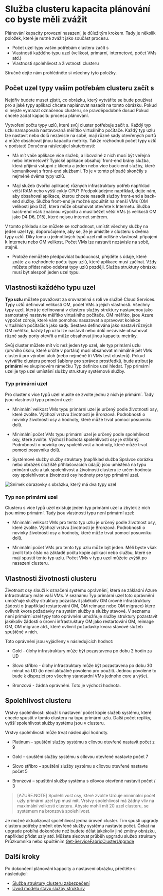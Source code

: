 <properties
   pageTitle="Plánování kapacita obrázku služby | Microsoft Azure"
   description="Služba clusteru kapacita plánování aspektech. Nodetypes, životnost a spolehlivost úrovní"
   services="service-fabric"
   documentationCenter=".net"
   authors="ChackDan"
   manager="timlt"
   editor=""/>

<tags
   ms.service="service-fabric"
   ms.devlang="dotnet"
   ms.topic="article"
   ms.tgt_pltfrm="na"
   ms.workload="na"
   ms.date="09/09/2016"
   ms.author="chackdan"/>


# <a name="service-fabric-cluster-capacity-planning-considerations"></a>Služba clusteru kapacita plánování co byste měli zvážit

Plánování kapacity provozní nasazení, je důležitým krokem. Tady je několik položek, které je nutné zvážit jako součást procesu.

- Počet uzel typy vašim potřebám clusteru začít s
- Vlastnosti každého typu uzel (velikost, primární, internetové, počet VMs atd.)
- Vlastnosti spolehlivost a životnosti clusteru

Stručně dejte nám prohlédněte si všechny tyto položky.

## <a name="the-number-of-node-types-your-cluster-needs-to-start-out-with"></a>Počet uzel typy vašim potřebám clusteru začít s

Nejdřív budete muset zjistit, co obrázku, který vytváříte se bude používat pro a jaké typy aplikací chcete naplánovat nasadit na tomto obrázku. Pokud si nejste vymazat označenou clusteru, se pravděpodobně dosud Pokud chcete zadat kapacitu procesu plánování.

Vytvoření počtu typy uzlů, které svůj cluster potřebuje začít s.  Každý typ uzlu namapovala nastavovaná měřítko virtuálního počítače. Každý typ uzlu lze nastavit nebo dolů nezávisle na sobě, mají různé sady otevřených portů a může obsahovat jinou kapacitu metriky. Takže rozhodnutí počet typy uzlů v podstatě Doručená následující skutečnosti:

- Má mít vaše aplikace více služeb, a libovolné z nich musí být veřejná nebo internetové? Typické aplikace obsahují front-end brány služba, která přijímá vstupní z klienta a jeden nebo více back-end služby, které komunikovat s front-end službami. To je v tomto případě skončily s nejméně dvěma typy uzlů.

- Mají služeb (tvořící aplikace) různých infrastruktury potřeb například větší RAM nebo vyšší cykly CPU? Předpokládejme například, dejte nám, aby obsahoval aplikace, kterou chcete nasadit služby front-end a back-end služby. Služba front-end je možné spouštět na menší VMs (OM velikosti jako D2), která může obsahovat otevřete k Internetu.  Služba back-end však značnou výpočtu a musí běžet větší VMs (s velikostí OM jako D4 D6, D15), které nejsou internet směrem.

 V tomto příkladu sice můžete se rozhodnout, umístit všechny služby na jeden uzel typ, doporučujeme, aby se, že je umístíte v clusteru s dvěma typy uzlů.  Díky tomu u jednotlivých typů uzel mít odlišné vlastnosti připojení k Internetu nebo OM velikost. Počet VMs lze nastavit nezávisle na sobě, stejně.  

- Protože nemůžete předpovídat budoucnost, přejděte s údaje, které znáte z a rozhodnete počtu typy uzlů, které aplikace musí začínat. Vždy můžete přidat nebo odebrat typy uzlů později. Služba struktury obrázku musí být alespoň jeden uzel typu.

## <a name="the-properties-of-each-node-type"></a>Vlastnosti každého typu uzel

**Typ uzlu** můžete považovat za srovnatelná s rolí ve službě Cloud Services. Typy uzlů definovat velikosti OM, počet VMs a jejich vlastnosti. Všechny typy uzel, která je definovaná v clusteru služby struktury nastavenou jako samostatný nastavte měřítko virtuálního počítače. OM měřítko, jsou Azure výpočet zdroje, které vám pomohou nasazovat a spravovat kolekce virtuálních počítačích jako sady. Sestava definována jako nastaví různých OM měřítko, každý typ uzlu lze nastavit nebo dolů nezávisle obsahovat různé sady porty otevřít a může obsahovat jinou kapacitu metriky.

Svůj cluster můžete mít víc než jeden typ uzel, ale typ primární uzlu (prvního úkolu, které určíte v portálu) musí obsahovat minimálně pět VMs clusterů pro výrobní úloh (nebo nejméně tři VMs test clusterů). Pokud vytváříte clusteru pomocí šablony pro správce prostředků, bude atribut **je primární** ve skupinovém rámečku Typ definice uzel hledat. Typ primární uzel je typ uzel umístění služby struktury systémové služby.  

### <a name="primary-node-type"></a>Typ primární uzel
Pro cluster s více typů uzel musíte se zvolte jednu z nich je primární. Tady jsou vlastnosti typu primární uzel:

- Minimální velikost VMs typu primární uzel je určený podle životnosti osy, které zvolíte. Výchozí vrstvu životnosti je Bronzová. Podrobnosti o novinky životnosti osy a hodnoty, které může trvat pomocí posuvníku dolů.  

- Minimální počet VMs typu primární uzel je určený podle spolehlivost osy, které zvolíte. Výchozí hodnota spolehlivosti osy je stříbrný. Podrobnosti o novinky osy spolehlivost a hodnoty, které může trvat pomocí posuvníku dolů.

- Systémové služby služby struktury (například služba Správce obrázku nebo obrázek úložiště přihlašovacích údajů) jsou umístěná na typu primární uzlu a tak spolehlivost a životnosti clusteru je určen hodnota osy spolehlivost a životnosti osy hodnoty pro typ primární uzel.

![Snímek obrazovky s obrázku, který má dva typy uzel ][SystemServices]


### <a name="non-primary-node-type"></a>Typ non primární uzel
Clusteru s více typů uzel existuje jeden typ primární uzel a zbytek z nich jsou mimo primární. Tady jsou vlastnosti typu není primární uzel:

- Minimální velikost VMs pro tento typ uzlu je určený podle životnost osy, které zvolíte. Výchozí vrstvu životnosti je Bronzová. Podrobnosti o novinky životnosti osy a hodnoty, které může trvat pomocí posuvníku dolů.  

- Minimální počet VMs pro tento typ uzlu může být jeden. Měli byste však zvolit toto číslo na základě počtu kopie aplikaci nebo službu, které se mají spustit tento typ uzlu. Počet VMs v typu uzel můžete zvýšit po nasazení clusteru.


## <a name="the-durability-characteristics-of-the-cluster"></a>Vlastnosti životnosti clusteru

Životnost osy slouží k označení systému oprávnění, která se základní Azure infrastruktury máte vaší VMs. V seznamu Typ primární uzel toto oprávnění umožňuje služby struktury pozastavit jakékoliv OM úrovně infrastruktury žádosti o (například restartování OM, OM reimage nebo OM migrace) které ovlivnit kvora požadavky na systém služby a služby stavové. V seznamu není primární uzel typy toto oprávnění umožňuje služby struktury pozastavit jakékoliv žádosti o úrovni infrastruktury OM jako restartování OM, reimage OM, OM migrace atd., které ovlivnit požadavky kvora stavové služeb spuštěné v nich.

Toto oprávnění jsou vyjádřeny v následujících hodnot:

- Gold - úlohy infrastruktury může být pozastavena po dobu 2 hodin za UD

- Slovo stříbro - úlohy infrastruktury může být pozastavena po dobu 30 minut na UD (to není aktuálně povoleno pro použití. Jednou povolené to bude k dispozici pro všechny standardní VMs jednoho core a výše).

- Bronzová - žádná oprávnění. Toto je výchozí hodnota.

## <a name="the-reliability-characteristics-of-the-cluster"></a>Spolehlivost clusteru

Vrstvy spolehlivost: slouží k nastavení počet kopie služeb systému, které chcete spustit v tomto clusteru na typu primární uzlu. Další počet repliky, vyšší spolehlivost služby systému jsou v clusteru.  

Vrstvy spolehlivosti může trvat následující hodnoty.

- Platinum – spuštění služby systému s cílovou otevřené nastavit počet z 9

- Gold – spuštění služby systému s cílovou otevřené nastavte počet 7

- Slovo stříbro – spuštění služby systému s cílovou otevřené nastavte počet 5

- Bronzová – spuštění služby systému s cílovou otevřené nastavit počet / 3

>[AZURE.NOTE] Spolehlivost osy, které zvolíte Určuje minimální počet uzly primární uzel typ musí mít. Vrstvy spolehlivost má žádný vliv na maximální velikosti clusteru. Abyste mohli mít 20 uzel clusteru, se systémem na bronzová spolehlivost.

 Je možné aktualizovat spolehlivost jedna úroveň cluster. Tím spustí upgrady clusteru potřeby změnit otevřené služby systému nastavte počet. Čekat na upgrade probíhá dokončete než budete dělat jakékoliv jiné změny obrázku, například přidat uzly atd.  Můžete sledovat průběh upgradu služeb struktury Průzkumníka nebo spuštěním [Get-ServiceFabricClusterUpgrade](https://msdn.microsoft.com/library/mt126012.aspx)

<!--Every topic should have next steps and links to the next logical set of content to keep the customer engaged-->
## <a name="next-steps"></a>Další kroky

Po dokončení plánování kapacity a nastavení obrázku, přečtěte si následující:
- [Služba struktury clusteru zabezpečení](service-fabric-cluster-security.md)
- [Úvod modelu stavu služby struktury](service-fabric-health-introduction.md)

<!--Image references-->
[SystemServices]: ./media/service-fabric-cluster-capacity/SystemServices.png
